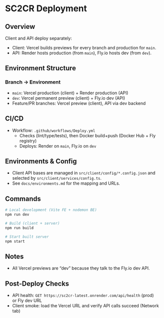# SC2CR Deployment

## Overview

Client and API deploy separately:
- Client: Vercel builds previews for every branch and production for `main`.
- API: Render hosts production (from `main`), Fly.io hosts dev (from `dev`).

## Environment Structure

### Branch → Environment
- `main`: Vercel production (client) + Render production (API)
- `dev`: Vercel permanent preview (client) + Fly.io dev (API)
- Feature/PR branches: Vercel preview (client), API via dev backend

## CI/CD
- Workflow: `.github/workflows/Deploy.yml`
  - Checks (lint/type/tests), then Docker build+push (Docker Hub + Fly registry)
  - Deploys: Render on `main`, Fly.io on `dev`

## Environments & Config
- Client API bases are managed in `src/client/config/*.config.json` and selected by `src/client/services/config.ts`.
- See `docs/environments.md` for the mapping and URLs.

## Commands
```bash
# Local development (Vite FE + nodemon BE)
npm run dev

# Build (client + server)
npm run build

# Start built server
npm start
```

## Notes
- All Vercel previews are “dev” because they talk to the Fly.io dev API.

## Post-Deploy Checks
- API health: `GET https://sc2cr-latest.onrender.com/api/health` (prod) or Fly dev URL
- Client smoke: load the Vercel URL and verify API calls succeed (Network tab)
